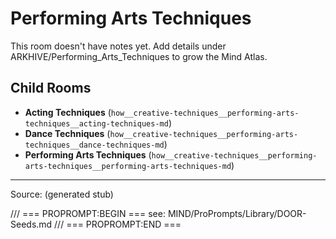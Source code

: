 # Performing Arts Techniques

This room doesn't have notes yet. Add details under ARKHIVE/Performing_Arts_Techniques to grow the Mind Atlas.

## Child Rooms
- **Acting Techniques** (`how__creative-techniques__performing-arts-techniques__acting-techniques-md`)
- **Dance Techniques** (`how__creative-techniques__performing-arts-techniques__dance-techniques-md`)
- **Performing Arts Techniques** (`how__creative-techniques__performing-arts-techniques__performing-arts-techniques-md`)

---
Source: (generated stub)

/// === PROPROMPT:BEGIN ===
see: MIND/ProPrompts/Library/DOOR-Seeds.md
/// === PROPROMPT:END ===
